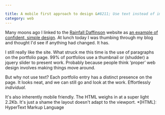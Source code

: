 ```yaml
---

title: A mobile first approach to design &#8211; Use text instead of images
category: web
---
```


Many moons ago I linked to the [Rainfall Daffinson](http://rainfall-daffinson.com/) website as [an example of confident, simple design](http://leonpaternoster.com/2008/09/really-simple-web-design-an-example/). At lunch today I was thumbing through my blog and thought I'd see if anything had changed. It has.

I still really like the site. What struck me this time is the use of paragraphs on the portfolio page. 99% of portfolios use a thumbnail or (shudder) a jquery slider to present work. Probably because people think ‘proper’ web design involves making things move around.

But why not use text? Each portfolio entry has a distinct presence on the page. It looks neat, and we can still go and look at the work. Effortlessly _individual_.

It's also inherently mobile friendly. The HTML weighs in at a super light 2.2Kb. It's just a shame the layout doesn't adapt to the viewport.
  *[HTML]: HyperText Markup Language
